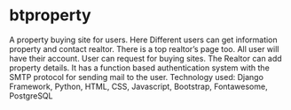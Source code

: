# btproperty
  A property buying site for users. Here Different users can get information property and contact realtor. There is a top realtor’s page too. All user will have their account. User can request for buying sites. The Realtor can add property details. It has a function based authentication system with the SMTP protocol for sending mail to the user. 
Technology used:
Django Framework, Python, 
HTML, CSS, Javascript, Bootstrap, Fontawesome, PostgreSQL
